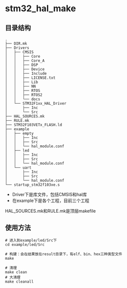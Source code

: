 # stm32_hal_make

## 目录结构
```shell
.
├── DIR.mk
├── Drivers
│   ├── CMSIS
│   │   ├── Core
│   │   ├── Core_A
│   │   ├── DSP
│   │   ├── Device
│   │   ├── Include
│   │   ├── LICENSE.txt
│   │   ├── Lib
│   │   ├── NN
│   │   ├── RTOS
│   │   ├── RTOS2
│   │   └── docs
│   └── STM32F1xx_HAL_Driver
│       ├── Inc
│       └── Src
├── HAL_SOURCES.mk
├── RULE.mk
├── STM32F103VETx_FLASH.ld
├── example
│   ├── empty
│   │   ├── Inc
│   │   ├── Src
│   │   └── hal_module.conf
│   ├── led
│   │   ├── Inc
│   │   ├── Src
│   │   └── hal_module.conf
│   └── uart
│       ├── Inc
│       ├── Src
│       └── hal_module.conf
└── startup_stm32f103xe.s
```

- Driver下是库文件，包括CMSIS和hal库
- 在example下是各个工程，目前三个工程


HAL_SOURCES.mk和RULE.mk是顶层makefile

## 使用方法
```shell
# 进入到example/led/Src下
cd example/led/Src

# 构建：会在结果放在result目录下，有elf、bin、hex三种类型文件
make

# 清理
make clean
# 大清理
make cleanall
```

